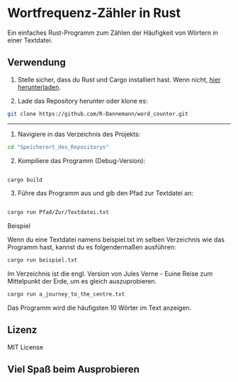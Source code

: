 # Wortfrequenz-Zähler in Rust

Ein einfaches Rust-Programm zum Zählen der Häufigkeit von Wörtern in einer Textdatei.

## Verwendung

1. Stelle sicher, dass du Rust und Cargo installiert hast. Wenn nicht, [hier herunterladen](https://www.rust-lang.org/tools/install).

2. Lade das Repository herunter oder klone es:

```sh
git clone https://github.com/R-Dannemann/word_counter.git
```
---
1. Navigiere in das Verzeichnis des Projekts:

```sh
cd "Speicherort_des_Repositorys"
```

2. Kompiliere das Programm (Debug-Version):

```sh

cargo build
```
3. Führe das Programm aus und gib den Pfad zur Textdatei an:

```sh

cargo run Pfad/Zur/Textdatei.txt
```


Beispiel

Wenn du eine Textdatei namens beispiel.txt im selben Verzeichnis wie das Programm hast, kannst du es folgendermaßen ausführen:

```sh
cargo run beispiel.txt
```
Im Verzeichnis ist die engl. Version von Jules Verne - Euine Reise zum Mittelpunkt der Erde, um es gleich auszuprobieren.

```sh
cargo run a_journey_to_the_centre.txt
```

Das Programm wird die häufigsten 10 Wörter im Text anzeigen.

## Lizenz

MIT License

## Viel Spaß beim Ausprobieren
